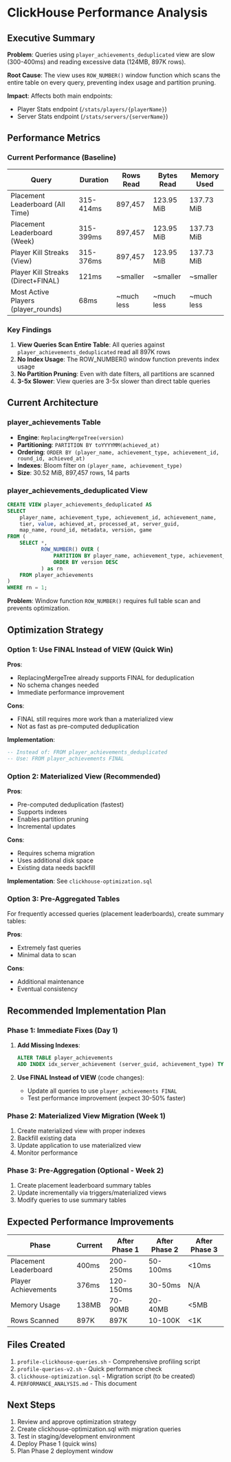 # ClickHouse Performance Analysis

## Executive Summary

**Problem**: Queries using `player_achievements_deduplicated` view are slow (300-400ms) and reading excessive data (124MB, 897K rows).

**Root Cause**: The view uses `ROW_NUMBER()` window function which scans the entire table on every query, preventing index usage and partition pruning.

**Impact**: Affects both main endpoints:
- Player Stats endpoint (`/stats/players/{playerName}`)
- Server Stats endpoint (`/stats/servers/{serverName}`)

## Performance Metrics

### Current Performance (Baseline)

| Query | Duration | Rows Read | Bytes Read | Memory Used |
|-------|----------|-----------|------------|-------------|
| Placement Leaderboard (All Time) | 315-414ms | 897,457 | 123.95 MiB | 137.73 MiB |
| Placement Leaderboard (Week) | 315-399ms | 897,457 | 123.95 MiB | 137.73 MiB |
| Player Kill Streaks (View) | 315-376ms | 897,457 | 123.95 MiB | 137.73 MiB |
| Player Kill Streaks (Direct+FINAL) | 121ms | ~smaller | ~smaller | ~smaller |
| Most Active Players (player_rounds) | 68ms | ~much less | ~much less | ~much less |

### Key Findings

1. **View Queries Scan Entire Table**: All queries against `player_achievements_deduplicated` read all 897K rows
2. **No Index Usage**: The ROW_NUMBER() window function prevents index usage
3. **No Partition Pruning**: Even with date filters, all partitions are scanned
4. **3-5x Slower**: View queries are 3-5x slower than direct table queries

## Current Architecture

### player_achievements Table
- **Engine**: `ReplacingMergeTree(version)`
- **Partitioning**: `PARTITION BY toYYYYMM(achieved_at)`
- **Ordering**: `ORDER BY (player_name, achievement_type, achievement_id, round_id, achieved_at)`
- **Indexes**: Bloom filter on `(player_name, achievement_type)`
- **Size**: 30.52 MiB, 897,457 rows, 14 parts

### player_achievements_deduplicated View
```sql
CREATE VIEW player_achievements_deduplicated AS
SELECT
    player_name, achievement_type, achievement_id, achievement_name,
    tier, value, achieved_at, processed_at, server_guid,
    map_name, round_id, metadata, version, game
FROM (
    SELECT *,
           ROW_NUMBER() OVER (
               PARTITION BY player_name, achievement_type, achievement_id, round_id, achieved_at
               ORDER BY version DESC
           ) as rn
    FROM player_achievements
)
WHERE rn = 1;
```

**Problem**: Window function `ROW_NUMBER()` requires full table scan and prevents optimization.

## Optimization Strategy

### Option 1: Use FINAL Instead of VIEW (Quick Win)
**Pros**:
- ReplacingMergeTree already supports FINAL for deduplication
- No schema changes needed
- Immediate performance improvement

**Cons**:
- FINAL still requires more work than a materialized view
- Not as fast as pre-computed deduplication

**Implementation**:
```sql
-- Instead of: FROM player_achievements_deduplicated
-- Use: FROM player_achievements FINAL
```

### Option 2: Materialized View (Recommended)
**Pros**:
- Pre-computed deduplication (fastest)
- Supports indexes
- Enables partition pruning
- Incremental updates

**Cons**:
- Requires schema migration
- Uses additional disk space
- Existing data needs backfill

**Implementation**: See `clickhouse-optimization.sql`

### Option 3: Pre-Aggregated Tables
For frequently accessed queries (placement leaderboards), create summary tables:

**Pros**:
- Extremely fast queries
- Minimal data to scan

**Cons**:
- Additional maintenance
- Eventual consistency

## Recommended Implementation Plan

### Phase 1: Immediate Fixes (Day 1)
1. **Add Missing Indexes**:
   ```sql
   ALTER TABLE player_achievements
   ADD INDEX idx_server_achievement (server_guid, achievement_type) TYPE bloom_filter GRANULARITY 1;
   ```

2. **Use FINAL Instead of VIEW** (code changes):
   - Update all queries to use `player_achievements FINAL`
   - Test performance improvement (expect 30-50% faster)

### Phase 2: Materialized View Migration (Week 1)
1. Create materialized view with proper indexes
2. Backfill existing data
3. Update application to use materialized view
4. Monitor performance

### Phase 3: Pre-Aggregation (Optional - Week 2)
1. Create placement leaderboard summary tables
2. Update incrementally via triggers/materialized views
3. Modify queries to use summary tables

## Expected Performance Improvements

| Phase | Current | After Phase 1 | After Phase 2 | After Phase 3 |
|-------|---------|---------------|---------------|---------------|
| Placement Leaderboard | 400ms | 200-250ms | 50-100ms | <10ms |
| Player Achievements | 376ms | 120-150ms | 30-50ms | N/A |
| Memory Usage | 138MB | 70-90MB | 20-40MB | <5MB |
| Rows Scanned | 897K | 897K | 10-100K | <1K |

## Files Created

1. `profile-clickhouse-queries.sh` - Comprehensive profiling script
2. `profile-queries-v2.sh` - Quick performance check
3. `clickhouse-optimization.sql` - Migration script (to be created)
4. `PERFORMANCE_ANALYSIS.md` - This document

## Next Steps

1. Review and approve optimization strategy
2. Create clickhouse-optimization.sql with migration queries
3. Test in staging/development environment
4. Deploy Phase 1 (quick wins)
5. Plan Phase 2 deployment window
